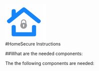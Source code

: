 ![image alt text](/images/image_0.png)  
#HomeSecure Instructions

##What are the needed components:

The the following components are needed:

